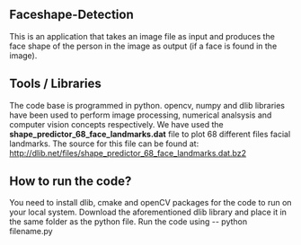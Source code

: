 ## Faceshape-Detection

This is an application that takes an image file as input and produces the face shape of the person in the image as output (if a face is found in the image).

## Tools / Libraries

The code base is programmed in python. opencv, numpy and dlib libraries have been used to perform image processing, numerical analsysis and computer vision concepts respectively.
We have used the **shape_predictor_68_face_landmarks.dat** file to plot 68 different files facial landmarks. The source for this file can be found at: http://dlib.net/files/shape_predictor_68_face_landmarks.dat.bz2

## How to run the code?

You need to install dlib, cmake and openCV packages for the code to run on your local system. Download the aforementioned dlib library and place it in the same folder as the python file.
Run the code using -- python filename.py
